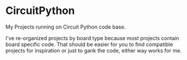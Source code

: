# CircuitPython

My Projects running on Circuit Python code base.

I've re-organized projects by board type because most projects contain board specific code. That should be easier for you to find compatible projects for inspiration or just to gank the code, either way works for me.
